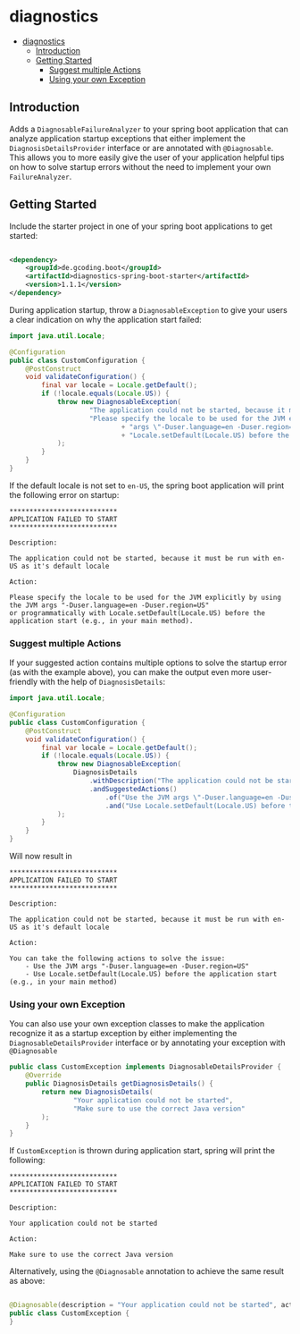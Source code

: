 # diagnostics

<!-- @formatter:off -->
<!-- TOC -->
* [diagnostics](#diagnostics)
  * [Introduction](#introduction)
  * [Getting Started](#getting-started)
    * [Suggest multiple Actions](#suggest-multiple-actions)
    * [Using your own Exception](#using-your-own-exception)
<!-- TOC -->
<!-- @formatter:on -->

## Introduction

Adds a `DiagnosableFailureAnalyzer` to your spring boot application that can analyze application startup exceptions that
either implement the `DiagnosisDetailsProvider` interface or are annotated with `@Diagnosable`. This allows
you to more easily give the user of your application helpful tips on how to solve startup errors without the
need to implement your own `FailureAnalyzer`.

## Getting Started

Include the starter project in one of your spring boot applications to get started:

```xml

<dependency>
    <groupId>de.gcoding.boot</groupId>
    <artifactId>diagnostics-spring-boot-starter</artifactId>
    <version>1.1.1</version>
</dependency>
```

During application startup, throw a `DiagnosableException` to give your users a clear indication on why the
application start failed:

```java
import java.util.Locale;

@Configuration
public class CustomConfiguration {
    @PostConstruct
    void validateConfiguration() {
        final var locale = Locale.getDefault();
        if (!locale.equals(Locale.US)) {
            throw new DiagnosableException(
                    "The application could not be started, because it must be run with en-US as it's default locale",
                    "Please specify the locale to be used for the JVM explicitly by using the JVM "
                            + "args \"-Duser.language=en -Duser.region=US\"\nor programmatically with "
                            + "Locale.setDefault(Locale.US) before the application start (e.g., in your main method)."
            );
        }
    }
}
```

If the default locale is not set to `en-US`, the spring boot application will print the following error on startup:

```
***************************
APPLICATION FAILED TO START
***************************

Description:

The application could not be started, because it must be run with en-US as it's default locale

Action:

Please specify the locale to be used for the JVM explicitly by using the JVM args "-Duser.language=en -Duser.region=US" 
or programmatically with Locale.setDefault(Locale.US) before the application start (e.g., in your main method).
```

### Suggest multiple Actions

If your suggested action contains multiple options to solve the startup error (as with the example above), you
can make the output even more user-friendly with the help of `DiagnosisDetails`:

<!-- @formatter:off -->
```java
import java.util.Locale;

@Configuration
public class CustomConfiguration {
    @PostConstruct
    void validateConfiguration() {
        final var locale = Locale.getDefault();
        if (!locale.equals(Locale.US)) {
            throw new DiagnosableException(
                DiagnosisDetails
                    .withDescription("The application could not be started, because it must be run with en-US as it's default locale")
                    .andSuggestedActions()
                        .of("Use the JVM args \"-Duser.language=en -Duser.region=US\"")
                        .and("Use Locale.setDefault(Locale.US) before the application start (e.g., in your main method)")
            );
        }
    }
}
```
<!-- @formatter:on -->

Will now result in

```
***************************
APPLICATION FAILED TO START
***************************

Description:

The application could not be started, because it must be run with en-US as it's default locale

Action:

You can take the following actions to solve the issue:
    - Use the JVM args "-Duser.language=en -Duser.region=US"
    - Use Locale.setDefault(Locale.US) before the application start (e.g., in your main method)
```

### Using your own Exception

You can also use your own exception classes to make the application recognize it as a startup exception
by either implementing the `DiagnosableDetailsProvider` interface or by annotating your exception
with `@Diagnosable`

```java
public class CustomException implements DiagnosableDetailsProvider {
    @Override
    public DiagnosisDetails getDiagnosisDetails() {
        return new DiagnosisDetails(
                "Your application could not be started",
                "Make sure to use the correct Java version"
        );
    }
}
```

If `CustomException` is thrown during application start, spring will print the following:

```
***************************
APPLICATION FAILED TO START
***************************

Description:

Your application could not be started

Action:

Make sure to use the correct Java version
```

Alternatively, using the `@Diagnosable` annotation to achieve the same result as above:

```java

@Diagnosable(description = "Your application could not be started", action = "Make sure to use the correct Java version")
public class CustomException {
}
```

